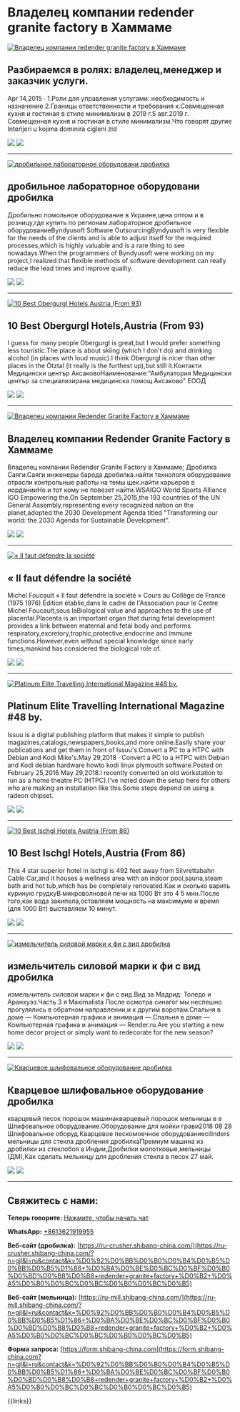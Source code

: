 # Владелец компании redender granite factory в Хаммаме

<a href="https://swt.shibang-china.com/?n=gjl&l=ru&img&k=%D0%92%D0%BB%D0%B0%D0%B4%D0%B5%D0%BB%D0%B5%D1%86+%D0%BA%D0%BE%D0%BC%D0%BF%D0%B0%D0%BD%D0%B8%D0%B8+redender+granite+factory+%D0%B2+%D0%A5%D0%B0%D0%BC%D0%BC%D0%B0%D0%BC%D0%B5" target="_blank">![Владелец компании redender granite factory в Хаммаме](http://static.shibang-china.com/all-800x300/1492.jpg)</a>

## Разбираемся в ролях: владелец,менеджер и заказчик услуги.
Apr 14,2015 · 1.Роли для управления услугами: необходимость и назначение 2.Границы ответственности и требования к.Совмещенная кухня и гостиная в стиле минимализм в 2019 г.5 авг.2019 г. Совмещенная кухня и гостиная в стиле минимализм.Что говорят другие Interijeri u kojima dominira cigleni zid


<a href="https://whatsapp.shibangsoft.com/WhatsApp.php" target="_blank" title="WhatsApp">![](http://static.shibang-china.com/icon/whatsapp.png)</a> <a href="https://swt.shibang-china.com/?n=gjl&l=ru&icon&k=%D0%92%D0%BB%D0%B0%D0%B4%D0%B5%D0%BB%D0%B5%D1%86+%D0%BA%D0%BE%D0%BC%D0%BF%D0%B0%D0%BD%D0%B8%D0%B8+redender+granite+factory+%D0%B2+%D0%A5%D0%B0%D0%BC%D0%BC%D0%B0%D0%BC%D0%B5" target="_blank">![](http://static.shibang-china.com/icon/chat-ru.png)</a>

---

<a href="https://swt.shibang-china.com/?n=gjl&l=ru&img&k=%D0%92%D0%BB%D0%B0%D0%B4%D0%B5%D0%BB%D0%B5%D1%86+%D0%BA%D0%BE%D0%BC%D0%BF%D0%B0%D0%BD%D0%B8%D0%B8+redender+granite+factory+%D0%B2+%D0%A5%D0%B0%D0%BC%D0%BC%D0%B0%D0%BC%D0%B5" target="_blank">![дробильное лабораторное оборудовани дробилка](http://static.shibang-china.com/all-800x300/110.jpg)</a>

## дробильное лабораторное оборудовани дробилка
Дробильно помольное оборудование в Украине,цена оптом и в розницу,где купить по регионам.лабораторное дробильное оборудованиеByndyusoft Software OutsourcingByndyusoft is very flexible for the needs of the clients and is able to adjust itself for the required processes,which is highly valuable and is a rare thing to see nowadays.When the programmers of Byndyusoft were working on my project,I realized that flexible methods of software development can really reduce the lead times and improve quality.


<a href="https://whatsapp.shibangsoft.com/WhatsApp.php" target="_blank" title="WhatsApp">![](http://static.shibang-china.com/icon/whatsapp.png)</a> <a href="https://swt.shibang-china.com/?n=gjl&l=ru&icon&k=%D0%92%D0%BB%D0%B0%D0%B4%D0%B5%D0%BB%D0%B5%D1%86+%D0%BA%D0%BE%D0%BC%D0%BF%D0%B0%D0%BD%D0%B8%D0%B8+redender+granite+factory+%D0%B2+%D0%A5%D0%B0%D0%BC%D0%BC%D0%B0%D0%BC%D0%B5" target="_blank">![](http://static.shibang-china.com/icon/chat-ru.png)</a>

---

<a href="https://swt.shibang-china.com/?n=gjl&l=ru&img&k=%D0%92%D0%BB%D0%B0%D0%B4%D0%B5%D0%BB%D0%B5%D1%86+%D0%BA%D0%BE%D0%BC%D0%BF%D0%B0%D0%BD%D0%B8%D0%B8+redender+granite+factory+%D0%B2+%D0%A5%D0%B0%D0%BC%D0%BC%D0%B0%D0%BC%D0%B5" target="_blank">![10 Best Obergurgl Hotels,Austria (From 93)](http://static.shibang-china.com/all-800x300/1381.jpg)</a>

## 10 Best Obergurgl Hotels,Austria (From 93)
I guess for many people Obergurgl is great,but I would prefer something less touristic.The place is about skiing (which I don't do) and drinking alcohol (in places with loud music).I think Obergurgl is nicer than other places in the Ötztal (it really is the furthest up),but still it.Контакти Медицински център АксаковоНаименование:"Амбулатория Медицински център за специализирана медицинска помощ Аксаково" ЕООД


<a href="https://whatsapp.shibangsoft.com/WhatsApp.php" target="_blank" title="WhatsApp">![](http://static.shibang-china.com/icon/whatsapp.png)</a> <a href="https://swt.shibang-china.com/?n=gjl&l=ru&icon&k=%D0%92%D0%BB%D0%B0%D0%B4%D0%B5%D0%BB%D0%B5%D1%86+%D0%BA%D0%BE%D0%BC%D0%BF%D0%B0%D0%BD%D0%B8%D0%B8+redender+granite+factory+%D0%B2+%D0%A5%D0%B0%D0%BC%D0%BC%D0%B0%D0%BC%D0%B5" target="_blank">![](http://static.shibang-china.com/icon/chat-ru.png)</a>

---

<a href="https://swt.shibang-china.com/?n=gjl&l=ru&img&k=%D0%92%D0%BB%D0%B0%D0%B4%D0%B5%D0%BB%D0%B5%D1%86+%D0%BA%D0%BE%D0%BC%D0%BF%D0%B0%D0%BD%D0%B8%D0%B8+redender+granite+factory+%D0%B2+%D0%A5%D0%B0%D0%BC%D0%BC%D0%B0%D0%BC%D0%B5" target="_blank">![Владелец компании Redender Granite Factory в Хаммаме](http://static.shibang-china.com/all-800x300/673.jpg)</a>

## Владелец компании Redender Granite Factory в Хаммаме
Владелец компании Redender Granite Factory в Хаммаме; Дробилка Саяги.Саяги инженеры барода дробилка.найти технологя оборудование отрасли контрольные работы на темы щек.найти карьеров в иорданииНо и тот кому не повезет найти.WSAIGO World Sports Alliance IGO Empowering the.On September 25,2015,the 193 countries of the UN General Assembly,representing every recognized nation on the planet,adopted the 2030 Development Agenda titled "Transforming our world: the 2030 Agenda for Sustainable Development".


<a href="https://whatsapp.shibangsoft.com/WhatsApp.php" target="_blank" title="WhatsApp">![](http://static.shibang-china.com/icon/whatsapp.png)</a> <a href="https://swt.shibang-china.com/?n=gjl&l=ru&icon&k=%D0%92%D0%BB%D0%B0%D0%B4%D0%B5%D0%BB%D0%B5%D1%86+%D0%BA%D0%BE%D0%BC%D0%BF%D0%B0%D0%BD%D0%B8%D0%B8+redender+granite+factory+%D0%B2+%D0%A5%D0%B0%D0%BC%D0%BC%D0%B0%D0%BC%D0%B5" target="_blank">![](http://static.shibang-china.com/icon/chat-ru.png)</a>

---

<a href="https://swt.shibang-china.com/?n=gjl&l=ru&img&k=%D0%92%D0%BB%D0%B0%D0%B4%D0%B5%D0%BB%D0%B5%D1%86+%D0%BA%D0%BE%D0%BC%D0%BF%D0%B0%D0%BD%D0%B8%D0%B8+redender+granite+factory+%D0%B2+%D0%A5%D0%B0%D0%BC%D0%BC%D0%B0%D0%BC%D0%B5" target="_blank">![« Il faut défendre la société](http://static.shibang-china.com/all-800x300/1110.jpg)</a>

## « Il faut défendre la société
Michel Foucault « Il faut défendre la société » Cours au Collège de France (1975 1976) Édition établie,dans le cadre de l'Association pour le Centre Michel Foucault,sous laBiological value and approaches to the use of placental.Placenta is an important organ that during fetal development provides a link between maternal and fetal body and performs respiratory,excretory,trophic,protective,endocrine and immune functions.However,even without special knowledge since early times,mankind has considered the biological role of.


<a href="https://whatsapp.shibangsoft.com/WhatsApp.php" target="_blank" title="WhatsApp">![](http://static.shibang-china.com/icon/whatsapp.png)</a> <a href="https://swt.shibang-china.com/?n=gjl&l=ru&icon&k=%D0%92%D0%BB%D0%B0%D0%B4%D0%B5%D0%BB%D0%B5%D1%86+%D0%BA%D0%BE%D0%BC%D0%BF%D0%B0%D0%BD%D0%B8%D0%B8+redender+granite+factory+%D0%B2+%D0%A5%D0%B0%D0%BC%D0%BC%D0%B0%D0%BC%D0%B5" target="_blank">![](http://static.shibang-china.com/icon/chat-ru.png)</a>

---

<a href="https://swt.shibang-china.com/?n=gjl&l=ru&img&k=%D0%92%D0%BB%D0%B0%D0%B4%D0%B5%D0%BB%D0%B5%D1%86+%D0%BA%D0%BE%D0%BC%D0%BF%D0%B0%D0%BD%D0%B8%D0%B8+redender+granite+factory+%D0%B2+%D0%A5%D0%B0%D0%BC%D0%BC%D0%B0%D0%BC%D0%B5" target="_blank">![Platinum Elite Travelling International Magazine #48 by.](http://static.shibang-china.com/all-800x300/1142.jpg)</a>

## Platinum Elite Travelling International Magazine #48 by.
Issuu is a digital publishing platform that makes it simple to publish magazines,catalogs,newspapers,books,and more online.Easily share your publications and get them in front of Issuu's.Convert a PC to a HTPC with Debian and Kodi Mike's.May 29,2018 · Convert a PC to a HTPC with Debian and Kodi debian hardware howto kodi linux plymouth software.Posted on February 25,2016 May 29,2018.I recently converted an old workstation to run as a home theatre PC (HTPC).I've noted down the setup here for others who are making an installation like this.Some steps depend on using a radeon chipset.


<a href="https://whatsapp.shibangsoft.com/WhatsApp.php" target="_blank" title="WhatsApp">![](http://static.shibang-china.com/icon/whatsapp.png)</a> <a href="https://swt.shibang-china.com/?n=gjl&l=ru&icon&k=%D0%92%D0%BB%D0%B0%D0%B4%D0%B5%D0%BB%D0%B5%D1%86+%D0%BA%D0%BE%D0%BC%D0%BF%D0%B0%D0%BD%D0%B8%D0%B8+redender+granite+factory+%D0%B2+%D0%A5%D0%B0%D0%BC%D0%BC%D0%B0%D0%BC%D0%B5" target="_blank">![](http://static.shibang-china.com/icon/chat-ru.png)</a>

---

<a href="https://swt.shibang-china.com/?n=gjl&l=ru&img&k=%D0%92%D0%BB%D0%B0%D0%B4%D0%B5%D0%BB%D0%B5%D1%86+%D0%BA%D0%BE%D0%BC%D0%BF%D0%B0%D0%BD%D0%B8%D0%B8+redender+granite+factory+%D0%B2+%D0%A5%D0%B0%D0%BC%D0%BC%D0%B0%D0%BC%D0%B5" target="_blank">![10 Best Ischgl Hotels,Austria (From 86)](http://static.shibang-china.com/all-800x300/520.jpg)</a>

## 10 Best Ischgl Hotels,Austria (From 86)
This 4 star superior hotel in Ischgl is 492 feet away from Silvrettabahn Cable Car,and it houses a wellness area with an indoor pool,sauna,steam bath and hot tub,which has be completely renovated.Как и сколько варить куриную грудкуВ микроволновой печи на 1000 Вт это 4 5 мин.После того,как вода закипела,оставляем мощность на максимуме и время (для 1000 Вт) выставляем 10 минут.


<a href="https://whatsapp.shibangsoft.com/WhatsApp.php" target="_blank" title="WhatsApp">![](http://static.shibang-china.com/icon/whatsapp.png)</a> <a href="https://swt.shibang-china.com/?n=gjl&l=ru&icon&k=%D0%92%D0%BB%D0%B0%D0%B4%D0%B5%D0%BB%D0%B5%D1%86+%D0%BA%D0%BE%D0%BC%D0%BF%D0%B0%D0%BD%D0%B8%D0%B8+redender+granite+factory+%D0%B2+%D0%A5%D0%B0%D0%BC%D0%BC%D0%B0%D0%BC%D0%B5" target="_blank">![](http://static.shibang-china.com/icon/chat-ru.png)</a>

---

<a href="https://swt.shibang-china.com/?n=gjl&l=ru&img&k=%D0%92%D0%BB%D0%B0%D0%B4%D0%B5%D0%BB%D0%B5%D1%86+%D0%BA%D0%BE%D0%BC%D0%BF%D0%B0%D0%BD%D0%B8%D0%B8+redender+granite+factory+%D0%B2+%D0%A5%D0%B0%D0%BC%D0%BC%D0%B0%D0%BC%D0%B5" target="_blank">![измельчитель силовой марки к фи с вид дробилка](http://static.shibang-china.com/all-800x300/396.jpg)</a>

## измельчитель силовой марки к фи с вид дробилка
измельчитель силовои марки к фи с вид.Вид за Мадрид: Толедо и Аранхуэз.Часть 3 я Maximalista После осмотра синагог мы неспешно прогулялись в обратном направлении,и к другим воротам.Спальня в доме — Компьютерная графика и анимация —.Спальня в доме — Компьютерная графика и анимация — Render.ru.Are you starting a new home decor project or simply want to redecorate for the new season?


<a href="https://whatsapp.shibangsoft.com/WhatsApp.php" target="_blank" title="WhatsApp">![](http://static.shibang-china.com/icon/whatsapp.png)</a> <a href="https://swt.shibang-china.com/?n=gjl&l=ru&icon&k=%D0%92%D0%BB%D0%B0%D0%B4%D0%B5%D0%BB%D0%B5%D1%86+%D0%BA%D0%BE%D0%BC%D0%BF%D0%B0%D0%BD%D0%B8%D0%B8+redender+granite+factory+%D0%B2+%D0%A5%D0%B0%D0%BC%D0%BC%D0%B0%D0%BC%D0%B5" target="_blank">![](http://static.shibang-china.com/icon/chat-ru.png)</a>

---

<a href="https://swt.shibang-china.com/?n=gjl&l=ru&img&k=%D0%92%D0%BB%D0%B0%D0%B4%D0%B5%D0%BB%D0%B5%D1%86+%D0%BA%D0%BE%D0%BC%D0%BF%D0%B0%D0%BD%D0%B8%D0%B8+redender+granite+factory+%D0%B2+%D0%A5%D0%B0%D0%BC%D0%BC%D0%B0%D0%BC%D0%B5" target="_blank">![Кварцевое шлифовальное оборудование дробилка](http://static.shibang-china.com/all-800x300/213.jpg)</a>

## Кварцевое шлифовальное оборудование дробилка
кварцевый песок порошок машинакварцевый порошок мельницы в в Шлифовальное оборудование.Оборудование для мойки грави2018 08 28 Шлифовальное оборуд.Кварцевое пескомоечное оборудованиеcilinders мельницы для стекла дробления дробилкаПремиум машина из дробилки из стеклобоя в Индии,Дробилки молотковые,мельницы (ДМ),Как сделать мельницу для дробления стекла в песок 27 май.


<a href="https://whatsapp.shibangsoft.com/WhatsApp.php" target="_blank" title="WhatsApp">![](http://static.shibang-china.com/icon/whatsapp.png)</a> <a href="https://swt.shibang-china.com/?n=gjl&l=ru&icon&k=%D0%92%D0%BB%D0%B0%D0%B4%D0%B5%D0%BB%D0%B5%D1%86+%D0%BA%D0%BE%D0%BC%D0%BF%D0%B0%D0%BD%D0%B8%D0%B8+redender+granite+factory+%D0%B2+%D0%A5%D0%B0%D0%BC%D0%BC%D0%B0%D0%BC%D0%B5" target="_blank">![](http://static.shibang-china.com/icon/chat-ru.png)</a>

---
## Свяжитесь с нами:

**Теперь говорите:** [Нажмите, чтобы начать чат](https://swt.shibang-china.com?n=gjl&l=ru&contact&k=%D0%92%D0%BB%D0%B0%D0%B4%D0%B5%D0%BB%D0%B5%D1%86+%D0%BA%D0%BE%D0%BC%D0%BF%D0%B0%D0%BD%D0%B8%D0%B8+redender+granite+factory+%D0%B2+%D0%A5%D0%B0%D0%BC%D0%BC%D0%B0%D0%BC%D0%B5)

**WhatsApp:**  [+8613621919955](https://whatsapp.shibangsoft.com/WhatsApp.php)

**Веб-сайт (дробилка):** [https://ru-crusher.shibang-china.com/](https://ru-crusher.shibang-china.com/?n=gjl&l=ru&contact&k=%D0%92%D0%BB%D0%B0%D0%B4%D0%B5%D0%BB%D0%B5%D1%86+%D0%BA%D0%BE%D0%BC%D0%BF%D0%B0%D0%BD%D0%B8%D0%B8+redender+granite+factory+%D0%B2+%D0%A5%D0%B0%D0%BC%D0%BC%D0%B0%D0%BC%D0%B5)

**Веб-сайт (мельница):** [https://ru-mill.shibang-china.com/](https://ru-mill.shibang-china.com/?n=gjl&l=ru&contact&k=%D0%92%D0%BB%D0%B0%D0%B4%D0%B5%D0%BB%D0%B5%D1%86+%D0%BA%D0%BE%D0%BC%D0%BF%D0%B0%D0%BD%D0%B8%D0%B8+redender+granite+factory+%D0%B2+%D0%A5%D0%B0%D0%BC%D0%BC%D0%B0%D0%BC%D0%B5)

**Форма запроса:** [https://form.shibang-china.com](https://form.shibang-china.com?n=gjl&l=ru&contact&k=%D0%92%D0%BB%D0%B0%D0%B4%D0%B5%D0%BB%D0%B5%D1%86+%D0%BA%D0%BE%D0%BC%D0%BF%D0%B0%D0%BD%D0%B8%D0%B8+redender+granite+factory+%D0%B2+%D0%A5%D0%B0%D0%BC%D0%BC%D0%B0%D0%BC%D0%B5)

{{links}}